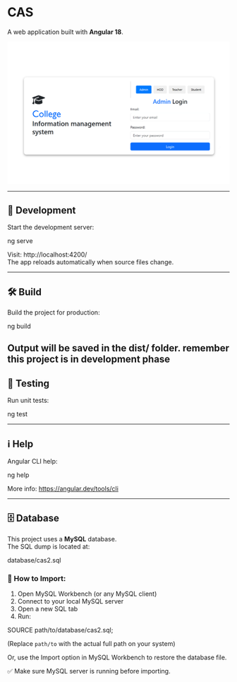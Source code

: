 # CAS

A web application built with **Angular 18**.

![CAS Preview](src/assets/login.png)

---

## 🚀 Development

Start the development server:

ng serve

Visit: http://localhost:4200/  
The app reloads automatically when source files change.

---

## 🛠️ Build

Build the project for production:

ng build

Output will be saved in the dist/ folder.
remember this project is in development phase 
---

## 🧪 Testing

Run unit tests:

ng test

---

## ℹ️ Help

Angular CLI help:

ng help

More info: https://angular.dev/tools/cli

---

## 🗄️ Database

This project uses a **MySQL** database.  
The SQL dump is located at:

database/cas2.sql

### 🔄 How to Import:

1. Open MySQL Workbench (or any MySQL client)
2. Connect to your local MySQL server
3. Open a new SQL tab
4. Run:

SOURCE path/to/database/cas2.sql;

(Replace `path/to` with the actual full path on your system)

Or, use the Import option in MySQL Workbench to restore the database file.

✅ Make sure MySQL server is running before importing.
